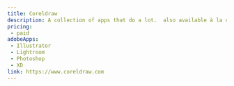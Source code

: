 ```yaml
---
title: Coreldraw
description: A collection of apps that do a lot.  also available à la carte.
pricing:
 - paid
adobeApps:
 - Illustrator  
 - Lightroom  
 - Photoshop
 - XD
link: https://www.coreldraw.com
---
```

